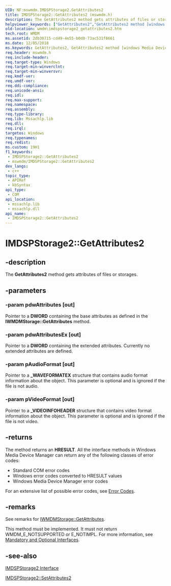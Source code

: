 ```yaml
---
UID: NF:mswmdm.IMDSPStorage2.GetAttributes2
title: IMDSPStorage2::GetAttributes2 (mswmdm.h)
description: The GetAttributes2 method gets attributes of files or storages.
helpviewer_keywords: ["GetAttributes2","GetAttributes2 method [windows Media Device Manager]","GetAttributes2 method [windows Media Device Manager]","IMDSPStorage2 interface","IMDSPStorage2 interface [windows Media Device Manager]","GetAttributes2 method","IMDSPStorage2.GetAttributes2","IMDSPStorage2::GetAttributes2","IMDSPStorage2GetAttributes2","mswmdm/IMDSPStorage2::GetAttributes2","wmdm.imdspstorage2_getattributes2"]
old-location: wmdm\imdspstorage2_getattributes2.htm
tech.root: WMDM
ms.assetid: 2db30715-cd49-4e55-b0d0-73ac531f8661
ms.date: 12/05/2018
ms.keywords: GetAttributes2, GetAttributes2 method [windows Media Device Manager], GetAttributes2 method [windows Media Device Manager],IMDSPStorage2 interface, IMDSPStorage2 interface [windows Media Device Manager],GetAttributes2 method, IMDSPStorage2.GetAttributes2, IMDSPStorage2::GetAttributes2, IMDSPStorage2GetAttributes2, mswmdm/IMDSPStorage2::GetAttributes2, wmdm.imdspstorage2_getattributes2
req.header: mswmdm.h
req.include-header: 
req.target-type: Windows
req.target-min-winverclnt: 
req.target-min-winversvr: 
req.kmdf-ver: 
req.umdf-ver: 
req.ddi-compliance: 
req.unicode-ansi: 
req.idl: 
req.max-support: 
req.namespace: 
req.assembly: 
req.type-library: 
req.lib: Mssachlp.lib
req.dll: 
req.irql: 
targetos: Windows
req.typenames: 
req.redist: 
ms.custom: 19H1
f1_keywords:
 - IMDSPStorage2::GetAttributes2
 - mswmdm/IMDSPStorage2::GetAttributes2
dev_langs:
 - c++
topic_type:
 - APIRef
 - kbSyntax
api_type:
 - COM
api_location:
 - mssachlp.lib
 - mssachlp.dll
api_name:
 - IMDSPStorage2::GetAttributes2
---
```


# IMDSPStorage2::GetAttributes2


## -description

The <b>GetAttributes2</b> method gets attributes of files or storages.

## -parameters

### -param pdwAttributes [out]

Pointer to a <b>DWORD</b> containing the base attributes as defined in the <b>IWMDMStorage::GetAttributes</b> method.

### -param pdwAttributesEx [out]

Pointer to a <b>DWORD</b> containing the extended attributes. Currently no extended attributes are defined.

### -param pAudioFormat [out]

Pointer to a <b>_WAVEFORMATEX</b> structure that contains audio format information about the object. This parameter is optional and is ignored if the file is not audio.

### -param pVideoFormat [out]

Pointer to a <b>_VIDEOINFOHEADER</b> structure that contains video format information about the object. This parameter is optional and is ignored if the file is not video.

## -returns

The method returns an <b>HRESULT</b>. All the interface methods in Windows Media Device Manager can return any of the following classes of error codes:

<ul>
<li>Standard COM error codes </li>
<li>Windows error codes converted to HRESULT values </li>
<li>Windows Media Device Manager error codes </li>
</ul>
For an extensive list of possible error codes, see <a href="/windows/desktop/WMDM/error-codes">Error Codes</a>.

## -remarks

See remarks for <a href="/windows/desktop/api/mswmdm/nf-mswmdm-iwmdmstorage-getattributes">IWMDMStorage::GetAttributes</a>.

This method must be implemented. It must not return WMDM_E_NOTSUPPORTED or E_NOTIMPL. For more information, see <a href="/windows/desktop/WMDM/mandatory-and-optional-interfaces">Mandatory and Optional Interfaces</a>.

## -see-also

<a href="/windows/desktop/api/mswmdm/nn-mswmdm-imdspstorage2">IMDSPStorage2 Interface</a>



<a href="/windows/desktop/api/mswmdm/nf-mswmdm-imdspstorage2-setattributes2">IMDSPStorage2::SetAttributes2</a>

